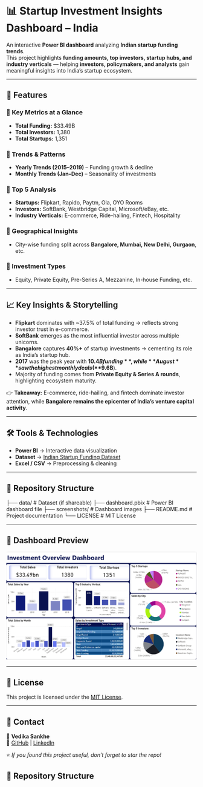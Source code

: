 # 📊 Startup Investment Insights Dashboard – India

An interactive **Power BI dashboard** analyzing **Indian startup funding trends**.  
This project highlights **funding amounts, top investors, startup hubs, and industry verticals** — helping **investors, policymakers, and analysts** gain meaningful insights into India’s startup ecosystem.

---

## 🚀 Features

### 🔹 Key Metrics at a Glance
- **Total Funding:** $33.49B  
- **Total Investors:** 1,380  
- **Total Startups:** 1,351  

### 🔹 Trends & Patterns
- **Yearly Trends (2015–2019)** – Funding growth & decline  
- **Monthly Trends (Jan–Dec)** – Seasonality of investments  

### 🔹 Top 5 Analysis
- **Startups:** Flipkart, Rapido, Paytm, Ola, OYO Rooms  
- **Investors:** SoftBank, Westbridge Capital, Microsoft/eBay, etc.  
- **Industry Verticals:** E-commerce, Ride-hailing, Fintech, Hospitality  

### 🔹 Geographical Insights
- City-wise funding split across **Bangalore, Mumbai, New Delhi, Gurgaon**, etc.  

### 🔹 Investment Types
- Equity, Private Equity, Pre-Series A, Mezzanine, In-house Funding, etc.  

---

## 📈 Key Insights & Storytelling

- **Flipkart** dominates with ~37.5% of total funding → reflects strong investor trust in e-commerce.  
- **SoftBank** emerges as the most influential investor across multiple unicorns.  
- **Bangalore** captures **40%+** of startup investments → cementing its role as India’s startup hub.  
- **2017** was the peak year with **$10.4B funding**, while **August** saw the highest monthly deals (**$9.6B**).  
- Majority of funding comes from **Private Equity & Series A rounds**, highlighting ecosystem maturity.  

👉 **Takeaway:** E-commerce, ride-hailing, and fintech dominate investor attention, while **Bangalore remains the epicenter of India’s venture capital activity**.  

---

## 🛠 Tools & Technologies
- **Power BI** → Interactive data visualization  
- **Dataset** → [Indian Startup Funding Dataset](https://www.kaggle.com/datasets/sudalairajkumar/indian-startup-funding)  
- **Excel / CSV** → Preprocessing & cleaning  

---
## 📂 Repository Structure
├── data/ # Dataset (if shareable)
├── dashboard.pbix # Power BI dashboard file
├── screenshots/ # Dashboard images
├── README.md # Project documentation
└── LICENSE # MIT License


---

## 📸 Dashboard Preview  
![Dashboard](Dashboard.png)  


---

## 📜 License
This project is licensed under the [MIT License](LICENSE).  

---

## 📧 Contact
👤 **Vedika Sankhe**  
🔗 [GitHub](https://github.com/VedikaSankhe) | [LinkedIn](https://www.linkedin.com/in/vedika-sankhe-707700317)  

⭐ *If you found this project useful, don’t forget to star the repo!*  

## 📂 Repository Structure

